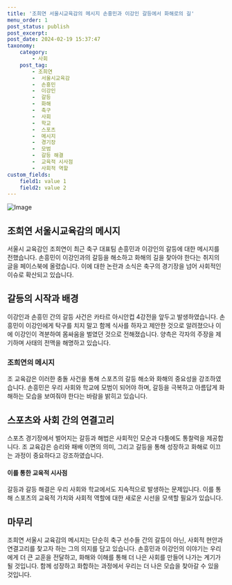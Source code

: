 ```yaml
---
title: '조희연 서울시교육감의 메시지 손흥민과 이강인 갈등에서 화해로의 길'
menu_order: 1
post_status: publish
post_excerpt: 
post_date: 2024-02-19 15:37:47
taxonomy:
    category:
        - 사회
    post_tag:
        - 조희연
        -  서울시교육감
        -  손흥민
        -  이강인
        -  갈등
        -  화해
        -  축구
        -  사회
        -  학교
        -  스포츠
        -  메시지
        -  경기장
        -  모범
        -  갈등 해결
        -  교육적 시사점
        -  사회적 역할
custom_fields:
    field1: value 1
    field2: value 2
---
```


![Image](https://imgnews.pstatic.net/image/005/2024/02/19/2024020715152135641_1707286521_0019808059_20240219102201349.jpg?type=w647)

## 조희연 서울시교육감의 메시지
서울시 교육감인 조희연이 최근 축구 대표팀 손흥민과 이강인의 갈등에 대한 메시지를 전했습니다. 손흥민이 이강인과의 갈등을 해소하고 화해의 길을 찾아야 한다는 취지의 글을 페이스북에 올렸습니다. 이에 대한 논란과 소식은 축구의 경기장을 넘어 사회적인 이슈로 확산되고 있습니다.
## 갈등의 시작과 배경
이강인과 손흥민 간의 갈등 사건은 카타르 아시안컵 4강전을 앞두고 발생하였습니다. 손흥민이 이강인에게 탁구를 치지 말고 함께 식사를 하자고 제안한 것으로 알려졌으나 이에 이강인이 격분하여 몸싸움을 벌였던 것으로 전해졌습니다. 양측은 각자의 주장을 제기하며 사태의 전맥을 해명하고 있습니다.
### 조희연의 메시지
조 교육감은 이러한 충돌 사건을 통해 스포츠의 갈등 해소와 화해의 중요성을 강조하였습니다. 손흥민은 우리 사회와 학교에 모범이 되어야 하며, 갈등을 극복하고 아름답게 화해하는 모습을 보여줘야 한다는 바람을 밝히고 있습니다.
## 스포츠와 사회 간의 연결고리
스포츠 경기장에서 벌어지는 갈등과 해법은 사회적인 모순과 다툼에도 통찰력을 제공합니다. 조 교육감은 승리와 패배 이면의 의미, 그리고 갈등을 통해 성장하고 화해로 이끄는 과정이 중요하다고 강조하였습니다.
#### 이를 통한 교육적 시사점
갈등과 갈등 해결은 우리 사회와 학교에서도 지속적으로 발생하는 문제입니다. 이를 통해 스포츠의 교육적 가치와 사회적 역할에 대한 새로운 시선을 모색할 필요가 있습니다.
## 마무리
조희연 서울시 교육감의 메시지는 단순히 축구 선수들 간의 갈등이 아닌, 사회적 현안과 연결고리를 찾고자 하는 그의 의지를 담고 있습니다. 손흥민과 이강인의 이야기는 우리에게 더 큰 교훈을 전달하고, 화해와 이해를 통해 더 나은 사회를 만들어 나가는 계기가 될 것입니다. 함께 성장하고 화합하는 과정에서 우리는 더 나은 모습을 찾아갈 수 있을 것입니다.
